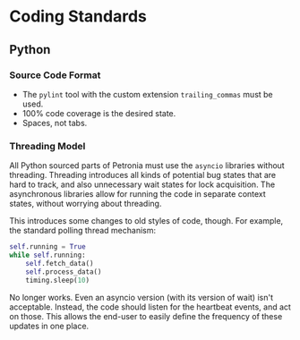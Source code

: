 # Coding Standards


## Python

### Source Code Format

* The `pylint` tool with the custom extension `trailing_commas` must be used.
* 100% code coverage is the desired state.
* Spaces, not tabs.

### Threading Model

All Python sourced parts of Petronia must use the `asyncio` libraries without threading.  Threading introduces all kinds of potential bug states that are hard to track, and also unnecessary wait states for lock acquisition.  The asynchronous libraries allow for running the code in separate context states, without worrying about threading.

This introduces some changes to old styles of code, though.  For example, the standard polling thread mechanism:

```python
self.running = True
while self.running:
    self.fetch_data()
    self.process_data()
    timing.sleep(10)
```

No longer works.  Even an asyncio version (with its version of wait) isn't acceptable.  Instead, the code should listen for the heartbeat events, and act on those.  This allows the end-user to easily define the frequency of these updates in one place.
